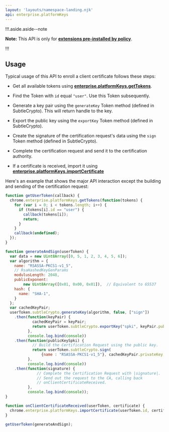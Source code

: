 ```yaml
---
layout: 'layouts/namespace-landing.njk'
api: enterprise.platformKeys
---
```


!!!.aside.aside--note

**Note:** This API is only for **[extensions pre-installed by policy][1]**.

!!!

## Usage

Typical usage of this API to enroll a client certificate follows these steps:

- Get all available tokens using **[enterprise.platformKeys.getTokens][2]**.

- Find the Token with `id` equal `"user"`. Use this Token subsequently.

- Generate a key pair using the `generateKey` Token method (defined in SubtleCrypto). This will return handle to the key.

- Export the public key using the `exportKey` Token method (defined in SubtleCrypto).

- Create the signature of the certification request's data using the `sign` Token method (defined in SubtleCrypto).

- Complete the certification request and send it to the certification authority.

- If a certificate is received, import it using **[enterprise.platformKeys.importCertificate][3]**

Here's an example that shows the major API interaction except the building and sending of the certification request:

```js
function getUserToken(callback) {
  chrome.enterprise.platformKeys.getTokens(function(tokens) {
    for (var i = 0; i < tokens.length; i++) {
      if (tokens[i].id == "user") {
        callback(tokens[i]);
        return;
      }
    }
    callback(undefined);
  });
}

function generateAndSign(userToken) {
  var data = new Uint8Array([0, 5, 1, 2, 3, 4, 5, 6]);
  var algorithm = {
    name: "RSASSA-PKCS1-v1_5",
    // RsaHashedKeyGenParams
    modulusLength: 2048,
    publicExponent:
        new Uint8Array([0x01, 0x00, 0x01]),  // Equivalent to 65537
    hash: {
      name: "SHA-1",
    }
  };
  var cachedKeyPair;
  userToken.subtleCrypto.generateKey(algorithm, false, ["sign"])
    .then(function(keyPair) {
            cachedKeyPair = keyPair;
            return userToken.subtleCrypto.exportKey("spki", keyPair.publicKey);
          },
          console.log.bind(console))
    .then(function(publicKeySpki) {
            // Build the Certification Request using the public key.
            return userToken.subtleCrypto.sign(
                {name : "RSASSA-PKCS1-v1_5"}, cachedKeyPair.privateKey, data);
          },
          console.log.bind(console))
    .then(function(signature) {
              // Complete the Certification Request with |signature|.
              // Send out the request to the CA, calling back
              // onClientCertificateReceived.
          },
          console.log.bind(console));
}

function onClientCertificateReceived(userToken, certificate) {
  chrome.enterprise.platformKeys.importCertificate(userToken.id, certificate);
}

getUserToken(generateAndSign);
```

[1]: https://support.google.com/chrome/a/answer/1375694?hl=en
[2]: /extensions/enterprise_platformKeys#method-getTokens
[3]: /extensions/enterprise_platformKeys#method-importCertificate

